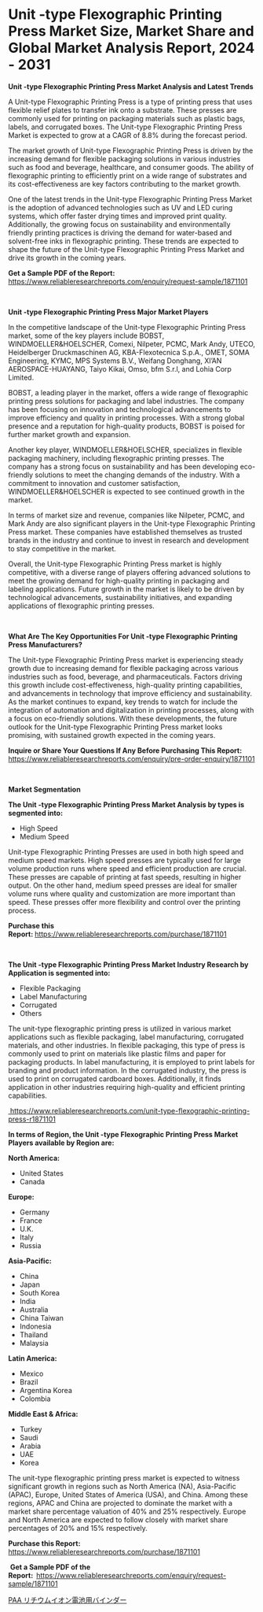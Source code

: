 <p><h1>Unit -type Flexographic Printing Press Market Size, Market Share and Global Market Analysis Report, 2024 - 2031</h1></p><p><strong>Unit -type Flexographic Printing Press Market Analysis and Latest Trends</strong></p>
<p><p>A Unit-type Flexographic Printing Press is a type of printing press that uses flexible relief plates to transfer ink onto a substrate. These presses are commonly used for printing on packaging materials such as plastic bags, labels, and corrugated boxes. The Unit-type Flexographic Printing Press Market is expected to grow at a CAGR of 8.8% during the forecast period.</p><p>The market growth of Unit-type Flexographic Printing Press is driven by the increasing demand for flexible packaging solutions in various industries such as food and beverage, healthcare, and consumer goods. The ability of flexographic printing to efficiently print on a wide range of substrates and its cost-effectiveness are key factors contributing to the market growth.</p><p>One of the latest trends in the Unit-type Flexographic Printing Press Market is the adoption of advanced technologies such as UV and LED curing systems, which offer faster drying times and improved print quality. Additionally, the growing focus on sustainability and environmentally friendly printing practices is driving the demand for water-based and solvent-free inks in flexographic printing. These trends are expected to shape the future of the Unit-type Flexographic Printing Press Market and drive its growth in the coming years.</p></p>
<p><strong>Get a Sample PDF of the Report:&nbsp;</strong> <a href="https://www.reliableresearchreports.com/enquiry/request-sample/1871101">https://www.reliableresearchreports.com/enquiry/request-sample/1871101</a></p>
<p>&nbsp;</p>
<p><strong>Unit -type Flexographic Printing Press Major Market Players</strong></p>
<p><p>In the competitive landscape of the Unit-type Flexographic Printing Press market, some of the key players include BOBST, WINDMOELLER&HOELSCHER, Comexi, Nilpeter, PCMC, Mark Andy, UTECO, Heidelberger Druckmaschinen AG, KBA-Flexotecnica S.p.A., OMET, SOMA Engineering, KYMC, MPS Systems B.V., Weifang Donghang, XI’AN AEROSPACE-HUAYANG, Taiyo Kikai, Omso, bfm S.r.l, and Lohia Corp Limited.</p><p>BOBST, a leading player in the market, offers a wide range of flexographic printing press solutions for packaging and label industries. The company has been focusing on innovation and technological advancements to improve efficiency and quality in printing processes. With a strong global presence and a reputation for high-quality products, BOBST is poised for further market growth and expansion.</p><p>Another key player, WINDMOELLER&HOELSCHER, specializes in flexible packaging machinery, including flexographic printing presses. The company has a strong focus on sustainability and has been developing eco-friendly solutions to meet the changing demands of the industry. With a commitment to innovation and customer satisfaction, WINDMOELLER&HOELSCHER is expected to see continued growth in the market.</p><p>In terms of market size and revenue, companies like Nilpeter, PCMC, and Mark Andy are also significant players in the Unit-type Flexographic Printing Press market. These companies have established themselves as trusted brands in the industry and continue to invest in research and development to stay competitive in the market.</p><p>Overall, the Unit-type Flexographic Printing Press market is highly competitive, with a diverse range of players offering advanced solutions to meet the growing demand for high-quality printing in packaging and labeling applications. Future growth in the market is likely to be driven by technological advancements, sustainability initiatives, and expanding applications of flexographic printing presses.</p></p>
<p>&nbsp;</p>
<p><strong>What Are The Key Opportunities For Unit -type Flexographic Printing Press Manufacturers?</strong></p>
<p><p>The Unit-type Flexographic Printing Press market is experiencing steady growth due to increasing demand for flexible packaging across various industries such as food, beverage, and pharmaceuticals. Factors driving this growth include cost-effectiveness, high-quality printing capabilities, and advancements in technology that improve efficiency and sustainability. As the market continues to expand, key trends to watch for include the integration of automation and digitalization in printing processes, along with a focus on eco-friendly solutions. With these developments, the future outlook for the Unit-type Flexographic Printing Press market looks promising, with sustained growth expected in the coming years.</p></p>
<p><strong>Inquire or Share Your Questions If Any Before Purchasing This Report:</strong> <a href="https://www.reliableresearchreports.com/enquiry/pre-order-enquiry/1871101">https://www.reliableresearchreports.com/enquiry/pre-order-enquiry/1871101</a></p>
<p>&nbsp;</p>
<p><strong>Market Segmentation</strong></p>
<p><strong>The Unit -type Flexographic Printing Press Market Analysis by types is segmented into:</strong></p>
<p><ul><li>High Speed</li><li>Medium Speed</li></ul></p>
<p><p>Unit-type Flexographic Printing Presses are used in both high speed and medium speed markets. High speed presses are typically used for large volume production runs where speed and efficient production are crucial. These presses are capable of printing at fast speeds, resulting in higher output. On the other hand, medium speed presses are ideal for smaller volume runs where quality and customization are more important than speed. These presses offer more flexibility and control over the printing process.</p></p>
<p><strong>Purchase this Report:&nbsp;</strong><a href="https://www.reliableresearchreports.com/purchase/1871101">https://www.reliableresearchreports.com/purchase/1871101</a></p>
<p>&nbsp;</p>
<p><strong>The Unit -type Flexographic Printing Press Market Industry Research by Application is segmented into:</strong></p>
<p><ul><li>Flexible Packaging</li><li>Label Manufacturing</li><li>Corrugated</li><li>Others</li></ul></p>
<p><p>The unit-type flexographic printing press is utilized in various market applications such as flexible packaging, label manufacturing, corrugated materials, and other industries. In flexible packaging, this type of press is commonly used to print on materials like plastic films and paper for packaging products. In label manufacturing, it is employed to print labels for branding and product information. In the corrugated industry, the press is used to print on corrugated cardboard boxes. Additionally, it finds application in other industries requiring high-quality and efficient printing capabilities.</p></p>
<p><a href="https://www.reliableresearchreports.com/unit-type-flexographic-printing-press-r1871101">&nbsp;https://www.reliableresearchreports.com/unit-type-flexographic-printing-press-r1871101</a></p>
<p><strong>In terms of Region, the Unit -type Flexographic Printing Press Market Players available by Region are:</strong></p>
<p>
    <p> <strong> North America: </strong>
        <ul>
            <li>United States</li>
            <li>Canada</li>
        </ul>
        </p> 
    <p> <strong> Europe: </strong>
        <ul>
            <li>Germany</li>
            <li>France</li>
            <li>U.K.</li>
            <li>Italy</li>
            <li>Russia</li>
        </ul>
        </p> 
    <p> <strong> Asia-Pacific: </strong>
        <ul>
            <li>China</li>
            <li>Japan</li>
            <li>South Korea</li>
            <li>India</li>
            <li>Australia</li>
            <li>China Taiwan</li>
            <li>Indonesia</li>
            <li>Thailand</li>
            <li>Malaysia</li>
        </ul>
        </p> 
    <p> <strong> Latin America: </strong>
        <ul>
            <li>Mexico</li>
            <li>Brazil</li>
            <li>Argentina Korea</li>
            <li>Colombia</li>
        </ul>
        </p> 
    <p> <strong> Middle East & Africa: </strong>
        <ul>
            <li>Turkey</li>
            <li>Saudi</li>
            <li>Arabia</li>
            <li>UAE</li>
            <li>Korea</li>
        </ul>
    </p>
    </p>
<p><p>The unit-type flexographic printing press market is expected to witness significant growth in regions such as North America (NA), Asia-Pacific (APAC), Europe, United States of America (USA), and China. Among these regions, APAC and China are projected to dominate the market with a market share percentage valuation of 40% and 25% respectively. Europe and North America are expected to follow closely with market share percentages of 20% and 15% respectively.</p></p>
<p><strong>Purchase this Report: </strong><a href="https://www.reliableresearchreports.com/purchase/1871101">https://www.reliableresearchreports.com/purchase/1871101</a></p>
<p>&nbsp;<strong>Get a Sample PDF of the Report:&nbsp;&nbsp;</strong><a href="https://www.reliableresearchreports.com/enquiry/request-sample/1871101">https://www.reliableresearchreports.com/enquiry/request-sample/1871101</a></p>
<p><strong></strong></p>
<p><p><a href="https://github.com/LizaHeller2023/Market-Research-Report-List-1/blob/main/7361666113109.md">PAA リチウムイオン電池用バインダー</a></p></p>